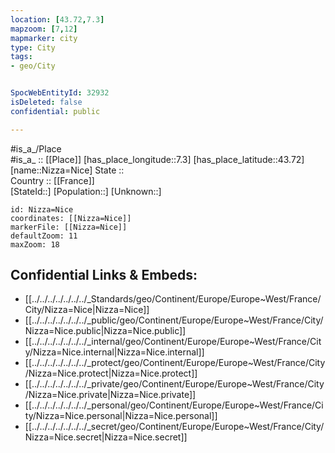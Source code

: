 ```yaml
---
location: [43.72,7.3] 
mapzoom: [7,12] 
mapmarker: city 
type: City
tags:
- geo/City


SpocWebEntityId: 32932
isDeleted: false
confidential: public

---
```

#is_a_/Place  
#is_a_ :: [[Place]] 
[has_place_longitude::7.3] 
[has_place_latitude::43.72] 
[name::Nizza=Nice] 
State ::  
Country :: [[France]]  
[StateId::] 
[Population::] 
[Unknown::] 


```leaflet
id: Nizza=Nice
coordinates: [[Nizza=Nice]] 
markerFile: [[Nizza=Nice]] 
defaultZoom: 11 
maxZoom: 18
```


## Confidential Links & Embeds: 
- [[../../../../../../../_Standards/geo/Continent/Europe/Europe~West/France/City/Nizza=Nice|Nizza=Nice]] 
- [[../../../../../../../_public/geo/Continent/Europe/Europe~West/France/City/Nizza=Nice.public|Nizza=Nice.public]] 
- [[../../../../../../../_internal/geo/Continent/Europe/Europe~West/France/City/Nizza=Nice.internal|Nizza=Nice.internal]] 
- [[../../../../../../../_protect/geo/Continent/Europe/Europe~West/France/City/Nizza=Nice.protect|Nizza=Nice.protect]] 
- [[../../../../../../../_private/geo/Continent/Europe/Europe~West/France/City/Nizza=Nice.private|Nizza=Nice.private]] 
- [[../../../../../../../_personal/geo/Continent/Europe/Europe~West/France/City/Nizza=Nice.personal|Nizza=Nice.personal]] 
- [[../../../../../../../_secret/geo/Continent/Europe/Europe~West/France/City/Nizza=Nice.secret|Nizza=Nice.secret]] 
